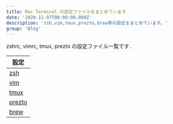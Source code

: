 ```yaml
---
title: Mac Terminal の設定ファイルをまとめています
date: '2020-11-07T00:00:00.000Z'
description: 'zsh,vim,tmux,prezto,brew等の設定をまとめています。'
group: 'Blog'
---
```


zshrc, vimrc, tmux, prezto の設定ファイル一覧です.

| 設定                   |
| ---------------------- |
| [zsh](/env/zsh/)       |
| [vim](/env/vim/)       |
| [tmux](/env/tmux/)     |
| [prezto](/env/prezto/) |
| [brew](/env/brew/)     |
